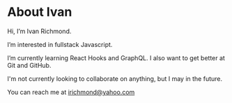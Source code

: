 # About Ivan #

Hi, I’m Ivan Richmond.

I’m interested in fullstack Javascript.  

I’m currently learning React Hooks and GraphQL.  I also want to get better at Git and GitHub.

I'm not currently looking to collaborate on anything, but I may in the future.

You can reach me at irichmond@yahoo.com


